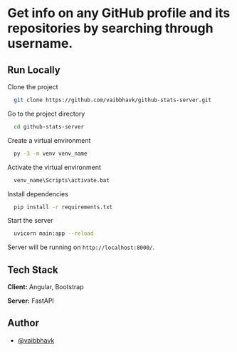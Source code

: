 # Get info on any GitHub profile and its repositories by searching through username.

## Run Locally

Clone the project

```bash
  git clone https://github.com/vaibbhavk/github-stats-server.git
```

Go to the project directory

```bash
  cd github-stats-server
```

Create a virtual environment

```bash
  py -3 -m venv venv_name
```

Activate the virtual environment

```bash
  venv_name\Scripts\activate.bat
```

Install dependencies

```bash
  pip install -r requirements.txt
```

Start the server

```bash
  uvicorn main:app --reload
```

Server will be running on `http://localhost:8000/`.

## Tech Stack

**Client:** Angular, Bootstrap

**Server:** FastAPI

## Author

- [@vaibbhavk](https://www.github.com/vaibbhavk)
